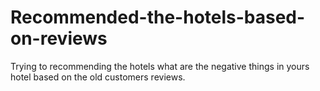 # Recommended-the-hotels-based-on-reviews
Trying to recommending the hotels what are the negative things in yours hotel based on the old customers reviews.
